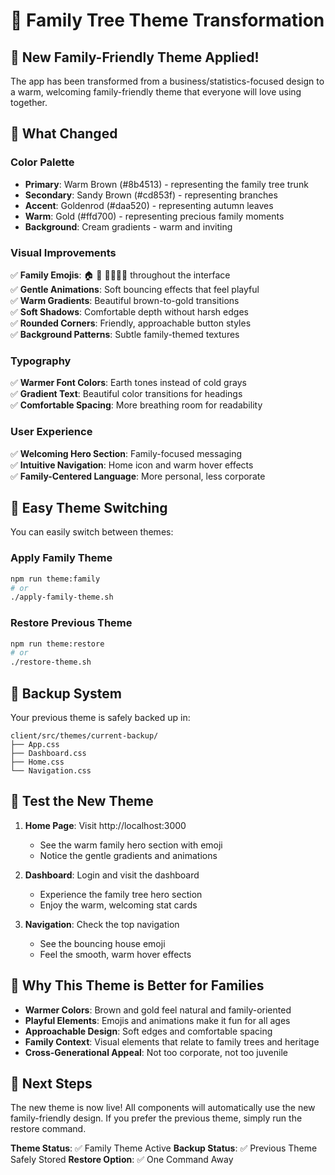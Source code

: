 # 🏡 Family Tree Theme Transformation

## 🎨 **New Family-Friendly Theme Applied!**

The app has been transformed from a business/statistics-focused design to a warm, welcoming family-friendly theme that everyone will love using together.

## 🌟 **What Changed**

### **Color Palette**
- **Primary**: Warm Brown (#8b4513) - representing the family tree trunk
- **Secondary**: Sandy Brown (#cd853f) - representing branches
- **Accent**: Goldenrod (#daa520) - representing autumn leaves
- **Warm**: Gold (#ffd700) - representing precious family moments
- **Background**: Cream gradients - warm and inviting

### **Visual Improvements**
✅ **Family Emojis**: 🏠 🌳 👨‍👩‍👧‍👦 throughout the interface  
✅ **Gentle Animations**: Soft bouncing effects that feel playful  
✅ **Warm Gradients**: Beautiful brown-to-gold transitions  
✅ **Soft Shadows**: Comfortable depth without harsh edges  
✅ **Rounded Corners**: Friendly, approachable button styles  
✅ **Background Patterns**: Subtle family-themed textures  

### **Typography**
✅ **Warmer Font Colors**: Earth tones instead of cold grays  
✅ **Gradient Text**: Beautiful color transitions for headings  
✅ **Comfortable Spacing**: More breathing room for readability  

### **User Experience**
✅ **Welcoming Hero Section**: Family-focused messaging  
✅ **Intuitive Navigation**: Home icon and warm hover effects  
✅ **Family-Centered Language**: More personal, less corporate  

## 🔄 **Easy Theme Switching**

You can easily switch between themes:

### **Apply Family Theme**
```bash
npm run theme:family
# or
./apply-family-theme.sh
```

### **Restore Previous Theme**
```bash
npm run theme:restore
# or
./restore-theme.sh
```

## 📁 **Backup System**

Your previous theme is safely backed up in:
```
client/src/themes/current-backup/
├── App.css
├── Dashboard.css
├── Home.css
└── Navigation.css
```

## 🧪 **Test the New Theme**

1. **Home Page**: Visit http://localhost:3000
   - See the warm family hero section with emoji
   - Notice the gentle gradients and animations

2. **Dashboard**: Login and visit the dashboard
   - Experience the family tree hero section
   - Enjoy the warm, welcoming stat cards

3. **Navigation**: Check the top navigation
   - See the bouncing house emoji
   - Feel the smooth, warm hover effects

## 🎯 **Why This Theme is Better for Families**

- **Warmer Colors**: Brown and gold feel natural and family-oriented
- **Playful Elements**: Emojis and animations make it fun for all ages
- **Approachable Design**: Soft edges and comfortable spacing
- **Family Context**: Visual elements that relate to family trees and heritage
- **Cross-Generational Appeal**: Not too corporate, not too juvenile

## 🚀 **Next Steps**

The new theme is now live! All components will automatically use the new family-friendly design. If you prefer the previous theme, simply run the restore command.

**Theme Status**: ✅ Family Theme Active
**Backup Status**: ✅ Previous Theme Safely Stored
**Restore Option**: ✅ One Command Away
